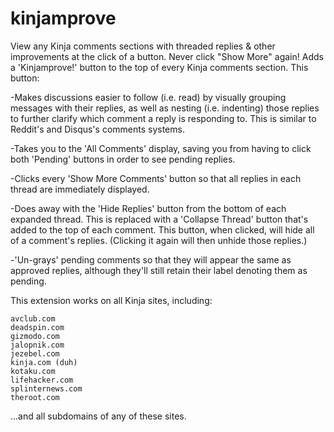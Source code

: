 # kinjamprove
View any Kinja comments sections with threaded replies & other improvements at the click of a button. Never click "Show More" again!
Adds a 'Kinjamprove!' button to the top of every Kinja comments section. This button:

-Makes discussions easier to follow (i.e. read) by visually grouping messages with their replies, as well as nesting (i.e. indenting) those replies to further clarify which comment a reply is responding to. This is similar to Reddit's and Disqus's comments systems.

  -Takes you to the 'All Comments' display, saving you from having to click both 'Pending' buttons in order to see pending replies.

  -Clicks every 'Show More Comments' button so that all replies in each thread are immediately displayed.

  -Does away with the 'Hide Replies' button from the bottom of each expanded thread. This is replaced with a 'Collapse Thread' button that's added to the top of each comment. This button, when clicked, will hide all of a comment's replies. (Clicking it again will then unhide those replies.)

  -'Un-grays' pending comments so that they will appear the same as approved replies, although they'll still retain their label denoting them as pending.

This extension works on all Kinja sites, including: 

 	avclub.com	
	deadspin.com
	gizmodo.com
	jalopnik.com
	jezebel.com
	kinja.com (duh)
	kotaku.com
	lifehacker.com
	splinternews.com
	theroot.com
	
...and all subdomains of any of these sites.
